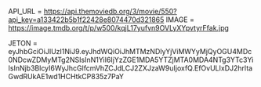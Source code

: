 API_URL = https://api.themoviedb.org/3/movie/550?api_key=a133422b5b1f22428e8074470d321865
IMAGE = https://image.tmdb.org/t/p/w500/kqjL17yufvn9OVLyXYpvtyrFfak.jpg

JETON = eyJhbGciOiJIUzI1NiJ9.eyJhdWQiOiJhMTMzNDIyYjViMWYyMjQyOGU4MDc0NDcwZDMyMTg2NSIsInN1YiI6IjYzZGE1MDA5YTZjMTA0MDA4NTg3YTc3YiIsInNjb3BlcyI6WyJhcGlfcmVhZCJdLCJ2ZXJzaW9uIjoxfQ.EfOvULIxDJ2hrltaGwdRUkAE1wd1HCHtkCP835z7PaY

<SafeAreaProvider>
        <Navigation colorScheme={colorScheme} />
        <StatusBar />
      </SafeAreaProvider>